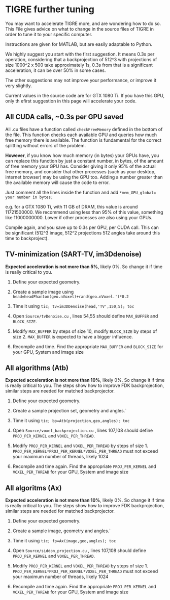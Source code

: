 TIGRE further tuning
======

You may want to accelerate TIGRE more, and are wondering how to do so. 
This File gives advice on what to change in the source files of TIGRE in order to tune it to your specific computer.

Instructions are given for MATLAB, but are easily adaptable to Python.

We highly suggest you start with the first suggestion. It means 0.3s per operation, considering that a backprojection of 512^3 with projections of size 1000^2 x 500 take approximately 1s, 0.3s from that is a significant acceleration, it can be over 50% in some cases. 

The other suggestions may not improve your performance, or improve it very slightly. 

Current values in the source code are for GTX 1080 Ti. If you have this GPU, only th efirst suggestion in this page will accelerate your code.

## All CUDA calls, ~0.3s per GPU saved

All .cu files have a function called `checkFreeMemory` defined in the bottom of the file. 
This function checks each available GPU and queries how much free memory there is available.
The function is fundamental for the correct splitting without errors of the problem. 

**However**, if you know how much memory (in bytes) your GPUs have, you can replace this function by just a constant number, in bytes, of the amount of free memory your GPU has. Consider giving it only 95% of the actual free memory, and consider that other processes (such as your desktop, internet browser) may be using the GPU too. Adding a number greater than the available memory will cause the code to error. 

Just comment all the lines inside the function and add
`*mem_GPU_global= your number in bytes;` 

e.g. for a GTX 1080 Ti, with 11 GB of DRAM, this value is around 11721500000. We recommend using less than 95% of this value, something like 11000000000. Lower if other processes are also using your GPUs.

Compile again, and you save up to 0.3s per GPU, per CUDA call. This can be significant (512^3 image, 512^2 projections 512 angles take around this time to backproject). 

## TV-minimization (SART-TV, im3Ddenoise)

**Expected acceleration is not more than 5%**, likely 0%. So change it if time is really critical to you. 


 1. Define your expected geometry. 
 
 2. Create a sample image using `head=headPhantom(geo.nVoxel)+rand(geo.nVoxel.')*0.2` 
 
 3. Time it using `tic; tv=im3DDenoise(head,'TV',150,5); toc` 
 
 4. Open `Source/tvDenoise.cu` , lines 54,55 should define `MAX_BUFFER` and `BLOCK_SIZE`. 
 
 5. Modify `MAX_BUFFER` by steps of size 10, modify `BLOCK_SIZE` by steps of size 2. `MAX_BUFFER` is expected to have a bigger influence.
 
 6. Recompile and time. Find the appropriate `MAX_BUFFER` and `BLOCK_SIZE` for your GPU, System and image size
 
## All algorithms (Atb)

**Expected acceleration is not more than 10%**, likely 0%. So change it if time is really critical to you. The steps show how to improve FDK backprojection, similar steps are needed for matched backprojector.


 1. Define your expected geometry. 
 
 2. Create a sample projection set, geometry and angles.` 
 
 3. Time it using `tic; bp=Atb(projection,geo,angles); toc` 
 
 4. Open `Source/voxel_backprojection.cu` , lines 107,108 should define `PROJ_PER_KERNEL` and `VOXEL_PER_THREAD`. 
 
 5. Modify `PROJ_PER_KERNEL` and `VOXEL_PER_THREAD` by steps of size 1. `PROJ_PER_KERNEL*PROJ_PER_KERNEL*VOXEL_PER_THREAD` must not exceed your maximum number of threads, likely 1024
 
 6. Recompile and time again. Find the appropriate `PROJ_PER_KERNEL` and `VOXEL_PER_THREAD` for your GPU, System and image size
 
## All algoritms (Ax)

**Expected acceleration is not more than 10%**, likely 0%. So change it if time is really critical to you. The steps show how to improve FDK backprojection, similar steps are needed for matched backprojector.

 1. Define your expected geometry. 
 
 2. Create a sample image, geometry and angles.` 
 
 3. Time it using `tic; fp=Ax(image,geo,angles); toc` 
 
 4. Open `Source/siddon_projection.cu` , lines 107,108 should define `PROJ_PER_KERNEL` and `VOXEL_PER_THREAD`. 
 
 5. Modify `PROJ_PER_KERNEL` and `VOXEL_PER_THREAD` by steps of size 1. `PROJ_PER_KERNEL*PROJ_PER_KERNEL*VOXEL_PER_THREAD` must not exceed your maximum number of threads, likely 1024
 
 6. Recompile and time again. Find the appropriate `PROJ_PER_KERNEL` and `VOXEL_PER_THREAD` for your GPU, System and image size
 
